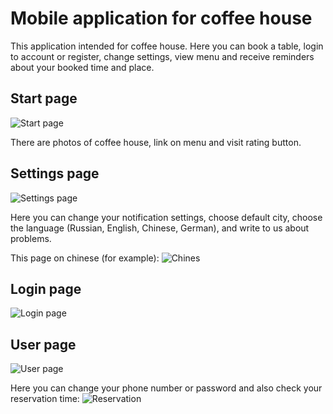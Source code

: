 # Mobile application for coffee house

This application intended for coffee house. Here you can book a table,
 login to account or register, change settings, view menu and receive reminders 
 about your booked time and place.

## Start page
![Start page](src/images/app/start_page.png)

There are photos of coffee house, link on menu and visit rating button.

## Settings page
![Settings page](src/images/app/settings_page.png)

Here you can change your notification settings, choose default city,
 choose the language (Russian, English, Chinese, German), and write to us about problems.
 
This page on chinese (for example):
![Chines](src/images/app/example_of_localization.png)

## Login page
![Login page](src/images/app/login_page.png)

## User page
![User page](src/images/app/profile.png)

Here you can change your phone number or password and also check your reservation
time:
![Reservation](src/images/app/profile_notification.png)
